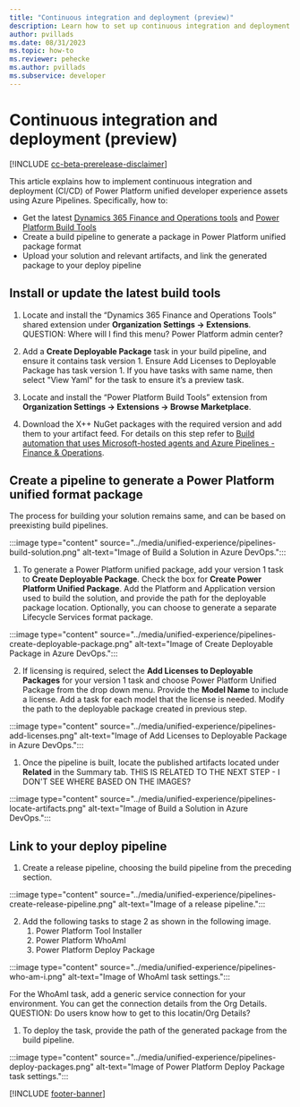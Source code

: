 ```yaml
---
title: "Continuous integration and deployment (preview)"
description: Learn how to set up continuous integration and deployment using Azure Pipelines.
author: pvillads
ms.date: 08/31/2023
ms.topic: how-to
ms.reviewer: pehecke
ms.author: pvillads
ms.subservice: developer
---
```


# Continuous integration and deployment (preview)

[!INCLUDE [cc-beta-prerelease-disclaimer](../../includes/cc-beta-prerelease-disclaimer.md)]

This article explains how to implement continuous integration and deployment (CI/CD) of Power Platform unified developer experience assets using Azure Pipelines. Specifically, how to:

- Get the latest [Dynamics 365 Finance and Operations tools](https://review.learn.microsoft.com/dynamics365/fin-ops-core/dev-itpro/dev-tools/development-tools-overview.md) and [Power Platform Build Tools](../..//alm/devops-build-tools.md#get-microsoft-power-platform-build-tools)
- Create a build pipeline to generate a package in Power Platform unified package format
- Upload your solution and relevant artifacts, and link the generated package to your deploy pipeline

## Install or update the latest build tools

1. Locate and install the “Dynamics 365 Finance and Operations Tools” shared extension under **Organization Settings -> Extensions**.
QUESTION: Where will I find this menu? Power Platform admin center?

1. Add a **Create Deployable Package** task in your build pipeline, and ensure it contains task version 1. Ensure Add Licenses to Deployable Package has task version 1. If you have tasks with same name, then select "View Yaml" for the task to ensure it’s a preview task.
1.  Locate and install the “Power Platform Build Tools” extension from **Organization Settings -> Extensions -> Browse Marketplace**.
1. Download the X++ NuGet packages with the required version and add them to your artifact feed. For details on this step refer to [Build automation that uses Microsoft-hosted agents and Azure Pipelines - Finance & Operations](https://learn.microsoft.com/dynamics365/fin-ops-core/dev-itpro/dev-tools/hosted-build-automation).

## Create a pipeline to generate a Power Platform unified format package

The process for building your solution remains same, and can be based on preexisting build pipelines.

:::image type="content" source="../media/unified-experience/pipelines-build-solution.png" alt-text="Image of Build a Solution in Azure DevOps.":::

1. To generate a Power Platform unified package, add your version 1 task to **Create Deployable Package**. Check the box for **Create Power Platform Unified Package**. Add the Platform and Application version used to build the solution, and provide the path for the deployable package location.
Optionally, you can choose to generate a separate Lifecycle Services format package.

:::image type="content" source="../media/unified-experience/pipelines-create-deployable-package.png" alt-text="Image of Create Deployable Package in Azure DevOps.":::

2. If licensing is required, select the **Add Licenses to Deployable Packages** for your version 1 task and choose Power Platform Unified Package from the drop down menu. Provide the **Model Name** to include a license. Add a task for each model that the license is needed. Modify the path to the deployable package created in previous step.

:::image type="content" source="../media/unified-experience/pipelines-add-licenses.png" alt-text="Image of Add Licenses to Deployable Package in Azure DevOps.":::

1.  Once the pipeline is built, locate the published artifacts located under **Related** in the Summary tab.
THIS IS RELATED TO THE NEXT STEP - I DON'T SEE WHERE BASED ON THE IMAGES?

:::image type="content" source="../media/unified-experience/pipelines-locate-artifacts.png" alt-text="Image of Build a Solution in Azure DevOps.":::

## Link to your deploy pipeline

1. Create a release pipeline, choosing the build pipeline from the preceding section.

:::image type="content" source="../media/unified-experience/pipelines-create-release-pipeline.png" alt-text="Image of a release pipeline.":::

2. Add the following tasks to stage 2 as shown in the following image.
    1. Power Platform Tool Installer
    1. Power Platform WhoAmI
    1. Power Platform Deploy Package

:::image type="content" source="../media/unified-experience/pipelines-who-am-i.png" alt-text="Image of WhoAmI task settings.":::

For the WhoAmI task, add a generic service connection for your environment. You can get the connection details from the Org Details.
QUESTION: Do users know how to get to this locatin/Org Details?

1. To deploy the task, provide the path of the generated package from the build pipeline.

:::image type="content" source="../media/unified-experience/pipelines-deploy-packages.png" alt-text="Image of Power Platform Deploy Package task settings.":::

[!INCLUDE [footer-banner](../../includes/footer-banner.md)]
